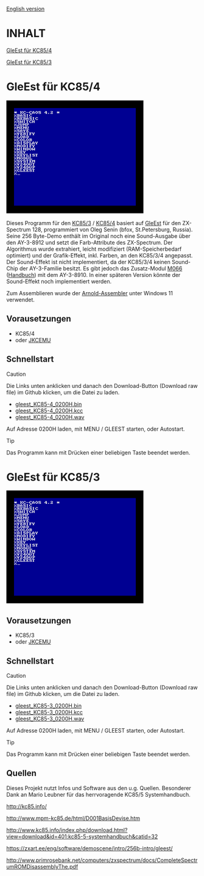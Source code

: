 [English version](https://github-com.translate.goog/haykonus/KC85-Demos?_x_tr_sl=de&_x_tr_tl=en&_x_tr_hl=de&_x_tr_pto=wapp)
# INHALT

[GleEst für KC85/4](https://github.com/haykonus/KC85-Demos-Dev/blob/main/README.md#gleest-f%C3%BCr-kc854)

[GleEst für KC85/3](https://github.com/haykonus/KC85-Demos-Dev/blob/main/README.md#gleest-f%C3%BCr-kc853)
<br>

# GleEst für KC85/4

![Demo](/GleEst_KC85-4/Bilder/gleest_KC85-4.gif)

Dieses Programm für den [KC85/3](http://www.mpm-kc85.de/html/d001_kc85_3.htm) / [KC85/4](http://www.mpm-kc85.de/html/D001BasisDevise.htm) basiert auf [GleEst](https://zxart.ee/eng/software/demoscene/intro/256b-intro/gleest/) für den ZX-Spectrum 128, programmiert von Oleg Senin (bfox, St.Petersburg, Russia). Seine 256 Byte-Demo enthält im Original noch eine Sound-Ausgabe über den AY-3-8912 und setzt die Farb-Attribute des ZX-Spectrum. Der Algorithmus wurde extrahiert, leicht modifiziert (RAM-Speicherbedarf optimiert) und der Grafik-Effekt, inkl. Farben, an den KC85/3/4 angepasst. Der Sound-Effekt ist nicht implementiert, da der KC85/3/4 keinen Sound-Chip der AY-3-Familie besitzt. Es gibt jedoch das Zusatz-Modul [M066](http://kc85.info/index.php/steckmodule-mxxx/256-m066-ein-soundmodul-fuer-den-kc85.html) ([Handbuch](http://kc85.info/index.php/download.html?view=download&id=362:m066-handbuch&catid=32)) mit dem AY-3-8910. In einer späteren Version könnte der Sound-Effekt noch implementiert werden. 

Zum Assemblieren wurde der [Arnold-Assembler](http://john.ccac.rwth-aachen.de:8000/as/) unter Windows 11 verwendet.

## Vorausetzungen

- KC85/4
- oder [JKCEMU](http://www.jens-mueller.org/jkcemu/index.html)

## Schnellstart
> [!CAUTION]
> Die Links unten anklicken und danach den Download-Button (Download raw file) im Github klicken, um die Datei zu laden.

- [gleest_KC85-4_0200H.bin](https://github.com/haykonus/KC85-Demos-Dev/blob/main/GleEst_KC85/gleest_KC85-4_0200H.bin)
- [gleest_KC85-4_0200H.kcc](https://github.com/haykonus/KC85-Demos/blob/main/GleEst_KC85/gleest_KC85-4_0200H.kcc)
- [gleest_KC85-4_0200H.wav](https://github.com/haykonus/KC85-Demos/blob/main/GleEst_KC85/gleest_KC85-4_0200H.wav)

Auf Adresse 0200H laden, mit MENU / GLEEST starten, oder Autostart.

> [!TIP]
> Das Programm kann mit Drücken einer beliebigen Taste beendet werden.


# GleEst für KC85/3

![Demo](/GleEst_KC85-4/Bilder/gleest_KC85-4.gif)

## Vorausetzungen

- KC85/3
- oder [JKCEMU](http://www.jens-mueller.org/jkcemu/index.html)

## Schnellstart
> [!CAUTION]
> Die Links unten anklicken und danach den Download-Button (Download raw file) im Github klicken, um die Datei zu laden.

- [gleest_KC85-3_0200H.bin](https://github.com/haykonus/KC85-Demos/blob/main/GleEst_KC85/gleest_KC85-3_0200H.bin)
- [gleest_KC85-3_0200H.kcc](https://github.com/haykonus/KC85-Demos/blob/main/GleEst_KC85/gleest_KC85-3_0200H.kcc)
- [gleest_KC85-3_0200H.wav](https://github.com/haykonus/KC85-Demos/blob/main/GleEst_KC85/gleest_KC85-3_0200H.wav)

Auf Adresse 0200H laden, mit MENU / GLEEST starten, oder Autostart.

> [!TIP]
> Das Programm kann mit Drücken einer beliebigen Taste beendet werden.

## Quellen

Dieses Projekt nutzt Infos und Software aus den u.g. Quellen. Besonderer Dank an Mario Leubner für das herrvoragende KC85/5 Systemhandbuch.

http://kc85.info/

http://www.mpm-kc85.de/html/D001BasisDevise.htm

http://www.kc85.info/index.php/download.html?view=download&id=401:kc85-5-systemhandbuch&catid=32

https://zxart.ee/eng/software/demoscene/intro/256b-intro/gleest/

http://www.primrosebank.net/computers/zxspectrum/docs/CompleteSpectrumROMDisassemblyThe.pdf

